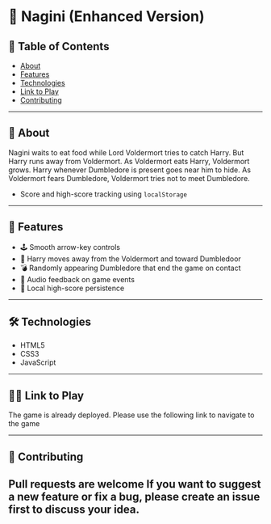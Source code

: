 # 🐍 Nagini (Enhanced Version)

## 📌 Table of Contents
- [About](#about)
- [Features](#features)
- [Technologies](#technologies)
- [Link to Play](#link-to-play)
- [Contributing](#contributing)

---

## 🧠 About
Nagini waits to eat food while Lord Voldermort tries to catch Harry. But Harry runs away from Voldermort. As Voldermort eats Harry, Voldermort grows. Harry whenever Dumbledore is present goes near him to hide. As Voldermort fears Dumbledore, Voldermort tries not to meet Dumbledore.

- Score and high-score tracking using `localStorage`

---

## 🌟 Features
- 🕹️ Smooth arrow-key controls
- 🍎 Harry moves away from the Voldermort and toward Dumbledoor
- 💣 Randomly appearing Dumbledore that end the game on contact
- 🎵 Audio feedback on game events
- 💾 Local high-score persistence

---



## 🛠️ Technologies
- HTML5
- CSS3
- JavaScript

---

## 🧑‍💻 Link to Play
  The game is already deployed. Please use the following link to navigate to the game

  ---

## 🤝 Contributing
  Pull requests are welcome
  If you want to suggest a new feature or fix a bug, please create an issue first to discuss your idea.
  ---
